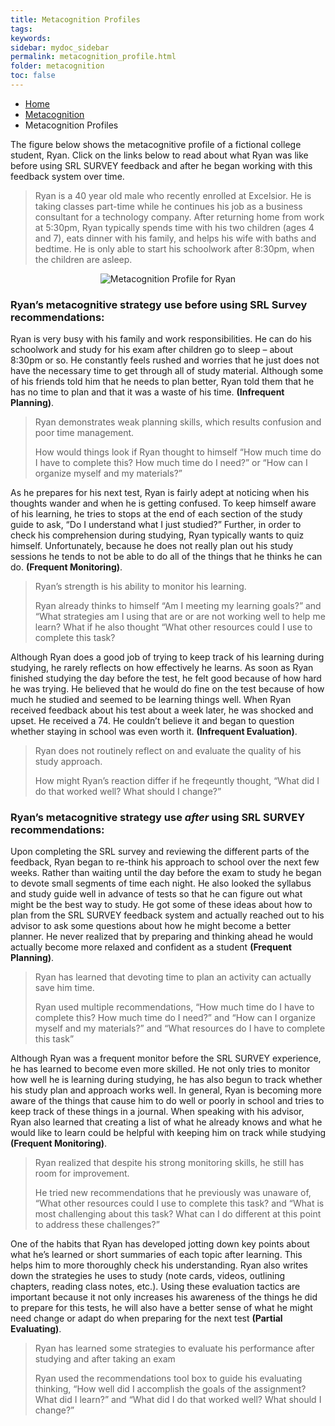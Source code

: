 ```yaml
---
title: Metacognition Profiles
tags: 
keywords: 
sidebar: mydoc_sidebar
permalink: metacognition_profile.html
folder: metacognition
toc: false
---
```


<ul class="breadcrumb">
    <li><a href="index.html">Home</a></li>
    <li><a href="metacognition.html">Metacognition</a></li>
    <li class="active">Metacognition Profiles</li>
</ul>

The figure below shows the metacognitive profile of a fictional college student, Ryan. Click on the links below to read about what Ryan was like before using SRL SURVEY feedback and after he began working with this feedback system over time. 

> Ryan is a 40 year old male who recently enrolled at Excelsior. He is taking classes part-time while he continues his job as a business consultant for a technology company.  After returning home from work at 5:30pm, Ryan typically spends time with his two children (ages 4 and 7), eats dinner with his family, and helps his wife with baths and bedtime. He is only able to start his schoolwork after 8:30pm, when the children are asleep.

<center><img src='images/metacognition_ryan.png' alt='Metacognition Profile for Ryan' /></center>

### Ryan’s metacognitive strategy use before using SRL Survey recommendations:

Ryan is very busy with his family and work responsibilities. He can do his schoolwork and study for his exam after children go to sleep – about 8:30pm or so. He constantly feels rushed and worries that he just does not have the necessary time to get through all of study material. Although some of his friends told him that he needs to plan better, Ryan told them that he has no time to plan and that it was a waste of his time. **(Infrequent Planning)**.

> Ryan demonstrates weak planning skills, which results confusion and poor time management.
> 
> How would things look if Ryan thought to himself “How much time do I have to complete this? How much time do I need?” or “How can I organize myself and my materials?”

As he prepares for his next test, Ryan is fairly adept at noticing when his thoughts wander and when he is getting confused. To keep himself aware of his learning, he tries to stops at the end of each section of the study guide to ask, “Do I understand what I just studied?” Further, in order to check his comprehension during studying, Ryan typically wants to quiz himself. Unfortunately, because he does not really plan out his study sessions he tends to not be able to do all of the things that he thinks he can do. **(Frequent Monitoring)**.

> Ryan’s strength is his ability to monitor his learning. 
> 
> Ryan already thinks to himself “Am I meeting my learning goals?” and “What strategies am I using that are or are not working well to help me learn? What if he also thought “What other resources could I use to complete this task?

Although Ryan does a good job of trying to keep track of his learning during studying, he rarely reflects on how effectively he learns. As soon as Ryan finished studying the day before the test, he felt good because of how hard he was trying. He believed that he would do fine on the test because of how much he studied and seemed to be learning things well. When Ryan received feedback about his test about a week later, he was shocked and upset. He received a 74. He couldn’t believe it and began to question whether staying in school was even worth it. **(Infrequent Evaluation)**.

> Ryan does not routinely reflect on and evaluate the quality of his study approach.
> 
> How might Ryan’s reaction differ if he freqeuntly thought, “What did I do that worked well? What should I change?”

### Ryan’s metacognitive strategy use *after* using SRL SURVEY recommendations:

Upon completing the SRL survey and reviewing the different parts of the feedback, Ryan began to re-think his approach to school over the next few weeks. Rather than waiting until the day before the exam to study he began to devote small segments of time each night. He also looked the syllabus and study guide well in advance of tests so that he can figure out what might be the best way to study. He got some of these ideas about how to plan from the SRL SURVEY feedback system and actually reached out to his advisor to ask some questions about how he might become a better planner. He never realized that by preparing and thinking ahead he would actually become more relaxed and confident as a student  **(Frequent Planning)**.

> Ryan has learned that devoting time to plan an activity can actually save him time.
> 
> Ryan used multiple recommendations, “How much time do I have to complete this? How much time do I need?” and “How can I organize myself and my materials?” and “What resources do I have to complete this task”

Although Ryan was a frequent monitor before the SRL SURVEY experience, he has learned to become even more skilled. He not only tries to monitor how well he is learning during studying, he has also begun to track whether his study plan and approach works well. In general, Ryan is becoming more aware of the things that cause him to do well or poorly in school and tries to keep track of these things in a journal. When speaking with his advisor, Ryan also learned that creating a list of what he already knows and what he would like to learn could be helpful with keeping him on track while studying **(Frequent Monitoring)**.

> Ryan realized that despite his strong monitoring skills, he still has room for improvement.
> 
> He tried new recommendations that he previously was unaware of, “What other resources could I use to complete this task? and “What is most challenging about this task? What can I do different at this point to address these challenges?”

One of the habits that Ryan has developed jotting down key points about what he’s learned or short summaries of each topic after learning. This helps him to more thoroughly check his understanding. Ryan also writes down the strategies he uses to study (note cards, videos, outlining chapters, reading class notes, etc.). Using these evaluation tactics are important because it not only increases his awareness of the things he did to prepare for this tests, he will also have a better sense of what he might need change or adapt do when preparing for the next test **(Partial Evaluating)**.

> Ryan has learned some strategies to evaluate his performance after studying and after taking an exam
> 
> Ryan used the recommendations tool box to guide his evaluating thinking, “How well did I accomplish the goals of the assignment? What did I learn?” and “What did I do that worked well? What should I change?”

